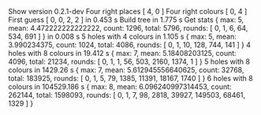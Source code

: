 Show version 0.2.1-dev
Four right places [ 4, 0 ]
Four right colours [ 0, 4 ]
First guess [ 0, 0, 2, 2 ] in 0.453 s
Build tree in 1.775 s
Get stats {
max: 5,
mean: 4.472222222222222,
count: 1296,
total: 5796,
rounds: [ 0, 1, 6, 64, 534, 691 ]
} in 0.008 s
5 holes with 4 colours in 1.105 s {
max: 5,
mean: 3.990234375,
count: 1024,
total: 4086,
rounds: [ 0, 1, 10, 128, 744, 141 ]
}
4 holes with 8 colours in 19.412 s {
max: 7,
mean: 5.18408203125,
count: 4096,
total: 21234,
rounds: [
0, 1, 1, 56,
503, 2160, 1374, 1
]
}
5 holes with 8 colours in 1429.26 s {
max: 7,
mean: 5.612945556640625,
count: 32768,
total: 183925,
rounds: [
0, 1, 5,
79, 1385, 11391,
18167, 1740
]
}
6 holes with 8 colours in 104529.186 s {
max: 8,
mean: 6.096240997314453,
count: 262144,
total: 1598093,
rounds: [
0, 1, 7,
98, 2818, 39927,
149503, 68461, 1329
]
}
